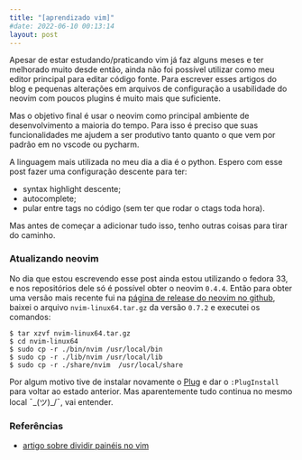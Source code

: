 ```yaml
---
title: "[aprendizado vim]"
#date: 2022-06-10 00:13:14
layout: post
---
```


Apesar de estar estudando/praticando vim já faz alguns meses e ter melhorado 
muito desde então, ainda não foi possível utilizar como meu editor principal
para editar código fonte. Para escrever esses artigos do blog e pequenas
alterações em arquivos de configuração a usabilidade do neovim com poucos
plugins é muito mais que suficiente. 

Mas o objetivo final é usar o neovim como principal ambiente de desenvolvimento
a maioria do tempo. Para isso é preciso que suas funcionalidades me ajudem a ser
produtivo tanto quanto o que vem por padrão em no vscode ou pycharm.

A linguagem mais utilizada no meu dia a dia é o python. Espero com esse post
fazer uma configuração descente para ter:

- syntax highlight descente;
- autocomplete;
- pular entre tags no código (sem ter que rodar o ctags toda hora).

Mas antes de começar a adicionar tudo isso, tenho outras coisas para tirar do
caminho.

### Atualizando neovim

No dia que estou escrevendo esse post ainda estou utilizando o fedora 33, e nos
repositórios dele só é possível obter o neovim `0.4.4`. Então para obter uma
versão mais recente fui na [página de release do neovim no github], baixei o
arquivo `nvim-linux64.tar.gz` da versão `0.7.2` e executei os comandos:

```
$ tar xzvf nvim-linux64.tar.gz
$ cd nvim-linux64
$ sudo cp -r ./bin/nvim /usr/local/bin
$ sudo cp -r ./lib/nvim /usr/local/lib
$ sudo cp -r ./share/nvim  /usr/local/share
```

Por algum motivo tive de instalar novamente o [Plug] e dar o `:PlugInstall`
para voltar ao estado anterior. Mas aparentemente tudo continua no mesmo local
¯\_(ツ)_/¯, vai entender.



### Referências

+ [artigo sobre dividir painéis no vim]

[artigo sobre dividir painéis no vim]: https://thoughtbot.com/blog/vim-splits-move-faster-and-more-naturally
[página de release do neovim no github]: https://github.com/neovim/neovim/releases
[Plug]: https://github.com/junegunn/vim-plug
